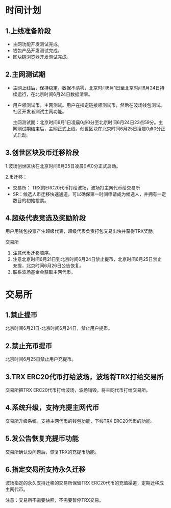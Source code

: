 # 时间计划

## 1.上线准备阶段

+ 主网功能开发测试完成。
+ 钱包产品开发测试完成。
+ 区块链浏览器开发测试完成。

## 2.主网测试期

+ 主网上线后，保持稳定，数据不清零，北京时间6月1日至北京时间6月24日持续运行，在北京时间6月24日数据清零。
+ 用户领测试币，主网测试。用户在指定链接领测试币，然后在波场钱包测试。社区开发者测试主网功能。

    主网测试期：北京时间6月1日凌晨0点0分至北京时间6月24日23点59分。主网测试期结束后，主网正式上线，创世区块在北京时间6月25日凌晨0点0分正式启动。

## 3.创世区块及币迁移阶段

1.波场创世区块在北京时间6月25日凌晨0点0分正式启动。

2.币迁移：
+ 交易所： TRX的ERC20代币打给波场，波场打主网代币给交易所
+ SR：候选人币迁移快速通道，可以确保第一时间申请成为候选人，并拥有一定数目的初始投票。

## 4.超级代表竞选及奖励阶段

用户用钱包投票产生超级代表，超级代表负责打包交易出块并获得TRX奖励。

交易所
1.	注意代币迁移顺序。
2.	注意北京时间6月21日到北京时间6月24日禁止提币，北京时间6月25日禁止充提，北京时间6月26日公告恢复。
3.	联系波场基金会获取主网代币。

# 交易所

## 1.禁止提币

北京时间6月21日-北京时间6月24日，禁止用户提币。

## 2.禁止充币提币

北京时间6月25日禁止用户充提币。

## 3.TRX ERC20代币打给波场，波场将TRX打给交易所

交易所把TRX ERC20代币打给波场，波场销毁，将主网代币打给交易所。

## 4.系统升级，支持充提主网代币

交易所升级系统，支持主网代币的钱包功能，下线TRX ERC20代币的功能。

## 5.发公告恢复充提币功能

交易所确认没问题后，恢复TRX的充提币功能。

## 6.指定交易所支持永久迁移

波场指定的永久支持迁移的交易所保留TRX ERC20代币的充值渠道，定期迁移成主网代币。

注意：交易所不需要快照，不需要暂停TRX交易。


